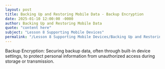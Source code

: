 ```yaml
---
layout: post
title: Backing Up and Restoring Mobile Data - Backup Encryption
date: 2025-01-10 12:00:00 -0000
author: Backing Up and Restoring Mobile Data
quote: "content here"
subject: "Lesson 8 Supporting Mobile Devices"
permalink: "/Lesson 8 Supporting Mobile Devices/Backing Up and Restoring Mobile Data/Backing Up and Restoring Mobile Data - Backup Encryption"
---
```


Backup Encryption: Securing backup data, often through built-in device settings, to protect personal information from unauthorized access during storage or transmission.
